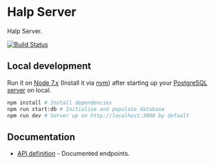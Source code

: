 # Halp Server
Halp Server.

[![Build Status](https://travis-ci.org/halp-project/halp-server.svg?branch=dev)](https://travis-ci.org/halp-project/halp-server)

## Local development
Run it on [Node 7.x](https://nodejs.org/es/) (Install it via [nvm](https://github.com/creationix/nvm)) after starting up your [PostgreSQL server](https://www.postgresql.org/download/) on local.
```sh
npm install # Install dependencies
npm run start:db # Initialize and populate database
npm run dev # Server up on http://localhost:3000 by default
```
## Documentation
- [API definition](https://github.com/halp-project/halp-server/blob/dev/API.md) - Documented endpoints.
